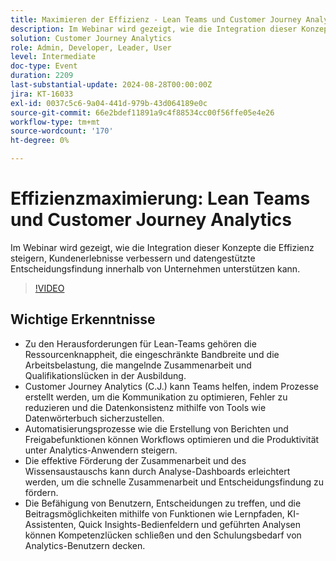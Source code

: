 ```yaml
---
title: Maximieren der Effizienz - Lean Teams und Customer Journey Analytics
description: Im Webinar wird gezeigt, wie die Integration dieser Konzepte die Effizienz steigern, Kundenerlebnisse verbessern und datengestützte Entscheidungsfindung innerhalb von Unternehmen unterstützen kann.
solution: Customer Journey Analytics
role: Admin, Developer, Leader, User
level: Intermediate
doc-type: Event
duration: 2209
last-substantial-update: 2024-08-28T00:00:00Z
jira: KT-16033
exl-id: 0037c5c6-9a04-441d-979b-43d064189e0c
source-git-commit: 66e2bdef11891a9c4f88534cc00f56ffe05e4e26
workflow-type: tm+mt
source-wordcount: '170'
ht-degree: 0%

---
```


# Effizienzmaximierung: Lean Teams und Customer Journey Analytics

Im Webinar wird gezeigt, wie die Integration dieser Konzepte die Effizienz steigern, Kundenerlebnisse verbessern und datengestützte Entscheidungsfindung innerhalb von Unternehmen unterstützen kann.

>[!VIDEO](https://video.tv.adobe.com/v/3432998/?learn=on)

## Wichtige Erkenntnisse

* Zu den Herausforderungen für Lean-Teams gehören die Ressourcenknappheit, die eingeschränkte Bandbreite und die Arbeitsbelastung, die mangelnde Zusammenarbeit und Qualifikationslücken in der Ausbildung.
* Customer Journey Analytics (C.J.) kann Teams helfen, indem Prozesse erstellt werden, um die Kommunikation zu optimieren, Fehler zu reduzieren und die Datenkonsistenz mithilfe von Tools wie Datenwörterbuch sicherzustellen.
* Automatisierungsprozesse wie die Erstellung von Berichten und Freigabefunktionen können Workflows optimieren und die Produktivität unter Analytics-Anwendern steigern.
* Die effektive Förderung der Zusammenarbeit und des Wissensaustauschs kann durch Analyse-Dashboards erleichtert werden, um die schnelle Zusammenarbeit und Entscheidungsfindung zu fördern.
* Die Befähigung von Benutzern, Entscheidungen zu treffen, und die Beitragsmöglichkeiten mithilfe von Funktionen wie Lernpfaden, KI-Assistenten, Quick Insights-Bedienfeldern und geführten Analysen können Kompetenzlücken schließen und den Schulungsbedarf von Analytics-Benutzern decken.
